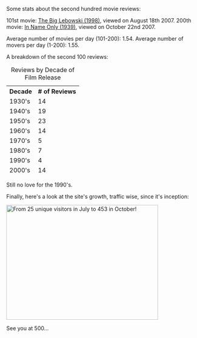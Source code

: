 Some stats about the second hundred movie reviews:

101st movie: <a href="/browse/reviews/the-big-lebowski-1998/">The Big Lebowski (1998)</a>, viewed on August 18th 2007.
200th movie: <a href="/browse/reviews/in-name-only-1939/">In Name Only (1939)</a>, viewed on October 22nd 2007.

Average number of movies per day (101-200): 1.54.
Average number of movers per day (1-200): 1.55.

A breakdown of the second 100 reviews:

<table>
<caption>Reviews by Decade of Film Release</caption>
<thead>
<th>Decade</th>
<th># of Reviews</th>
<tr>
<td>1930's</td>
<td>14</td>
</tr>
<tr>
<td>1940's</td>
<td>19</td>
</tr>
<tr>
<td>1950's</td>
<td>23</td>
</tr>
<tr>
<td>1960's</td>
<td>14</td>
</tr>
<tr>
<td>1970's</td>
<td>5</td>
</tr>
<tr>
<td>1980's</td>
<td>7</td>
</tr>
<tr>
<td>1990's</td>
<td>4</td>
</tr>
<tr>
<td>2000's</td>
<td>14</td>
</tr>
</table>

Still no love for the 1990's.

Finally, here's a look at the site's growth, traffic wise, since it's inception:

<img src="/wp-content/uploads/200-reviews-log.jpg" width="400" height="303" alt="From 25 unique visitors in July to 453 in October!" />

See you at 500...